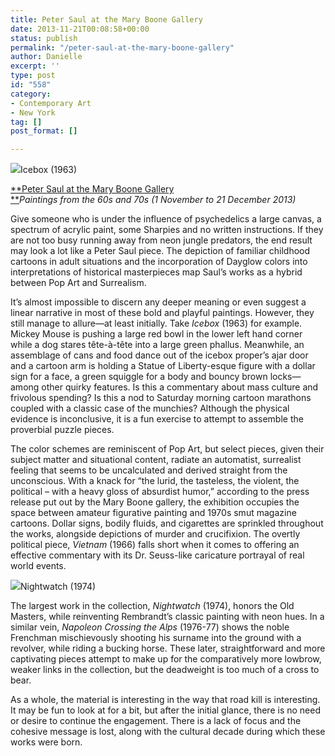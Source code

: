 ```yaml
---
title: Peter Saul at the Mary Boone Gallery
date: 2013-11-21T00:08:58+00:00
status: publish
permalink: "/peter-saul-at-the-mary-boone-gallery"
author: Danielle
excerpt: ''
type: post
id: "558"
category:
- Contemporary Art
- New York
tag: []
post_format: []

---
```

  
![](http://farm8.staticflickr.com/7396/10969874914_d93206baae_z.jpg)Icebox (1963)

[**Peter Saul at the Mary Boone Gallery  
**](http://www.maryboonegallery.com/index.html)_Paintings from the 60s and 70s (1 November to 21 December 2013)_

Give someone who is under the influence of psychedelics a large canvas, a spectrum of acrylic paint, some Sharpies and no written instructions. If they are not too busy running away from neon jungle predators, the end result may look a lot like a Peter Saul piece. The depiction of familiar childhood cartoons in adult situations and the incorporation of Dayglow colors into interpretations of historical masterpieces map Saul’s works as a hybrid between Pop Art and Surrealism.

It’s almost impossible to discern any deeper meaning or even suggest a linear narrative in most of these bold and playful paintings. However, they still manage to allure—at least initially. Take _Icebox_ (1963) for example. Mickey Mouse is pushing a large red bowl in the lower left hand corner while a dog stares tête-à-tête into a large green phallus. Meanwhile, an assemblage of cans and food dance out of the icebox proper’s ajar door and a cartoon arm is holding a Statue of Liberty-esque figure with a dollar sign for a face, a green squiggle for a body and bouncy brown locks—among other quirky features. Is this a commentary about mass culture and frivolous spending? Is this a nod to Saturday morning cartoon marathons coupled with a classic case of the munchies? Although the physical evidence is inconclusive, it is a fun exercise to attempt to assemble the proverbial puzzle pieces.

The color schemes are reminiscent of Pop Art, but select pieces, given their subject matter and situational content, radiate an automatist, surrealist feeling that seems to be uncalculated and derived straight from the unconscious. With a knack for “the lurid, the tasteless, the violent, the political – with a heavy gloss of absurdist humor,” according to the press release put out by the Mary Boone gallery, the exhibition occupies the space between amateur figurative painting and 1970s smut magazine cartoons. Dollar signs, bodily fluids, and cigarettes are sprinkled throughout the works, alongside depictions of murder and crucifixion. The overtly political piece, _Vietnam_ (1966) falls short when it comes to offering an effective commentary with its Dr. Seuss-like caricature portrayal of real world events.

  
![](http://farm4.staticflickr.com/3813/10969874774_cf36a3b558_z.jpg)Nightwatch (1974)

The largest work in the collection, _Nightwatch_ (1974), honors the Old Masters, while reinventing Rembrandt’s classic painting with neon hues. In a similar vein, _Napoleon Crossing the Alps_ (1976-77) shows the noble Frenchman mischievously shooting his surname into the ground with a revolver, while riding a bucking horse. These later, straightforward and more captivating pieces attempt to make up for the comparatively more lowbrow, weaker links in the collection, but the deadweight is too much of a cross to bear.

As a whole, the material is interesting in the way that road kill is interesting. It may be fun to look at for a bit, but after the initial glance, there is no need or desire to continue the engagement. There is a lack of focus and the cohesive message is lost, along with the cultural decade during which these works were born.